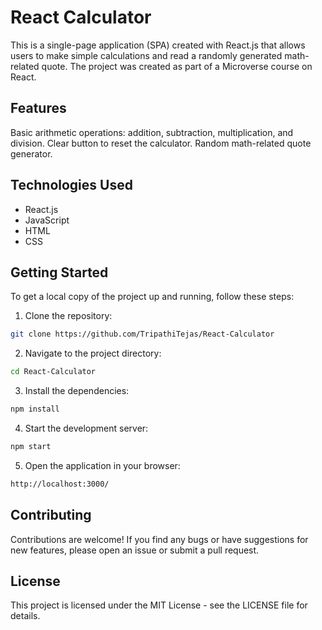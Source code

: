 # React Calculator
This is a single-page application (SPA) created with React.js that allows users to make simple calculations and read a randomly generated math-related quote. The project was created as part of a Microverse course on React.
## Features
Basic arithmetic operations: addition, subtraction, multiplication, and division.
Clear button to reset the calculator.
Random math-related quote generator.
## Technologies Used
* React.js
* JavaScript
* HTML
* CSS

## Getting Started
To get a local copy of the project up and running, follow these steps:
1. Clone the repository:
```bash
git clone https://github.com/TripathiTejas/React-Calculator
```
2. Navigate to the project directory:
```bash
cd React-Calculator
```
3. Install the dependencies:
```bash
npm install
```
4. Start the development server:
```bash
npm start
```
5. Open the application in your browser:
```bash
http://localhost:3000/
```
## Contributing
Contributions are welcome! If you find any bugs or have suggestions for new features, please open an issue or submit a pull request.
## License
This project is licensed under the MIT License - see the LICENSE file for details.
